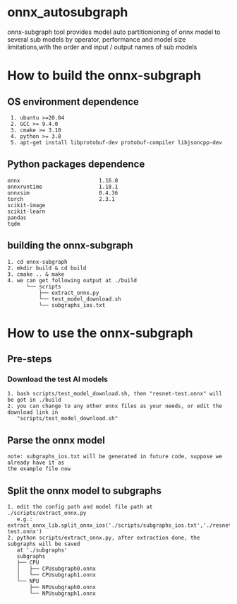 # onnx_autosubgraph
onnx-subgraph tool provides  model auto partitionioning of onnx model to several sub models by 
operator, performance and model size limitations,with the order and input / output names of 
sub models

# How to build the onnx-subgraph
## OS environment dependence
     1. ubuntu >=20.04
     2. GCC >= 9.4.0
     3. cmake >= 3.10
     4. python >= 3.8
     5. apt-get install libprotobuf-dev protobuf-compiler libjsoncpp-dev

## Python packages dependence
    onnx                         1.16.0
    onnxruntime                  1.18.1
    onnxsim                      0.4.36
    torch                        2.3.1
    scikit-image
    scikit-learn
    pandas
    tqdm
    
## building the onnx-subgraph
    1. cd onnx-subgraph
    2. mkdir build & cd build
    3. cmake .. & make
    4. we can get following output at ./build
          └── scripts
              ├── extract_onnx.py
              └── test_model_download.sh
              └── subgraphs_ios.txt

# How to use the onnx-subgraph
## Pre-steps
### Download the test AI models
    1. bash scripts/test_model_download.sh, then "resnet-test.onnx" will be got in ./build
    2. you can change to any other onnx files as your needs, or edit the download link in 
	   "scripts/test_model_download.sh"
  
## Parse the onnx model
    note: subgraphs_ios.txt will be generated in future code, suppose we already have it as 
    the example file now
       
## Split the onnx model to subgraphs
    1. edit the config path and model file path at ./scripts/extract_onnx.py 
       e.g.: extract_onnx_lib.split_onnx_ios('./scripts/subgraphs_ios.txt','./resnet-test.onnx') 
    2. python scripts/extract_onnx.py, after extraction done, the subgraphs will be saved 
	   at './subgraphs'
       subgraphs
       ├── CPU
       │   ├── CPUsubgraph0.onnx
       │   └── CPUsubgraph1.onnx
       └── NPU
           ├── NPUsubgraph0.onnx
           └── NPUsubgraph1.onnx
